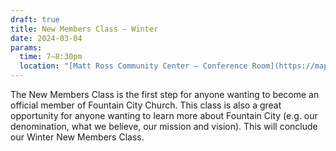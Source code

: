 ```yaml
---
draft: true
title: New Members Class — Winter
date: 2024-03-04
params:
  time: 7–8:30pm
  location: "[Matt Ross Community Center – Conference Room](https://maps.app.goo.gl/dcMQEWTgLi7N2AN5A)"
---
```

The New Members Class is the first step for anyone wanting to become an official member of Fountain City Church. This class is also a great opportunity for anyone wanting to learn more about Fountain City (e.g. our denomination, what we believe, our mission and vision). This will conclude our Winter New Members Class.
